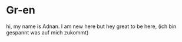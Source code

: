 # Gr-en
hi, my name is Adnan. I am new here but hey great to be here, (ich bin gespannt was auf mich zukommt)
